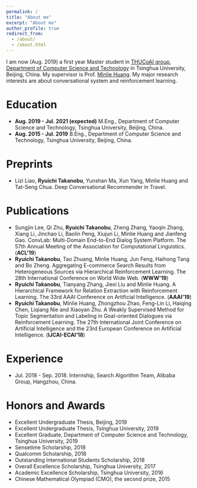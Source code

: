 ```yaml
---
permalink: /
title: "About me"
excerpt: "About me"
author_profile: true
redirect_from: 
  - /about/
  - /about.html
---
```


I am now (Aug. 2019) a first year Master student in [THUCoAI group](http://coai.cs.tsinghua.edu.cn/), [Department of Computer Science and Technology](http://www.cs.tsinghua.edu.cn) in Tsinghua University, Beijing, China. My supervisor is Prof. [Minlie Huang](http://coai.cs.tsinghua.edu.cn/hml/). My major research interests are about conversational system and reinforcement learning.

Education
======
- **Aug. 2019 - Jul. 2021 (expected)**  M.Eng., Department of Computer Science and Technology, Tsinghua University, Beijing, China.
- **Aug. 2015 - Jul. 2019** B.Eng., Department of Computer Science and Technology, Tsinghua University, Beijing, China.

Preprints
======
- Lizi Liao, **Ryuichi Takanobu**, Yunshan Ma, Xun Yang, Minlie Huang and Tat-Seng Chua. Deep Conversational Recommender in Travel.

Publications
======
- Sungjin Lee, Qi Zhu, **Ryuichi Takanobu**, Zheng Zhang, Yaoqin Zhang, Xiang Li, Jinchao Li, Baolin Peng, Xiujun Li, Minlie Huang and Jianfeng Gao. ConvLab: Multi-Domain End-to-End Dialog System Platform.  The 57th Annual Meeting of the Association for Computational Linguistics. (**ACL'19**)
- **Ryuichi Takanobu**, Tao Zhuang, Minlie Huang, Jun Feng, Haihong Tang and Bo Zheng. Aggregating E-commerce Search Results from Heterogeneous Sources via Hierarchical Reinforcement Learning. The 28th International Conference on World Wide Web. (**WWW'19**)
- **Ryuichi Takanobu**, Tianyang Zhang, Jiexi Liu and Minlie Huang. A Hierarchical Framework for Relation Extraction with Reinforcement Learning. The 33rd AAAI Conference on Artificial Intelligence. (**AAAI'19**)
- **Ryuichi Takanobu**, Minlie Huang, Zhongzhou Zhao, Feng-Lin Li, Haiqing Chen, Liqiang Nie and Xiaoyan Zhu. A Weakly Supervised Method for Topic Segmentation and Labeling in Goal-oriented Dialogues via Reinforcement Learning. The 27th International Joint Conference on Artificial Intelligence and the 23rd European Conference on Artificial Intelligence. (**IJCAI-ECAI‘18**)

Experience
======
- Jul. 2018 - Sep. 2018. Internship, Search Algorithm Team, Alibaba Group, Hangzhou, China.

Honors and Awards
======
- Excellent Undergraduate Thesis, Beijing, 2019
- Excellent Undergraduate Thesis, Tsinghua University, 2019
- Excellent Graduate, Department of Computer Science and Technology, Tsinghua University, 2019
- Sensetime Scholarship, 2018
- Qualcomm Scholarship, 2018
- Outstanding International Students Scholarship, 2018
- Overall Excellence Scholarship, Tsinghua University, 2017
- Academic Excellence Scholarship, Tsinghua University, 2016
- Chinese Mathematical Olympiad (CMO), the second prize, 2015